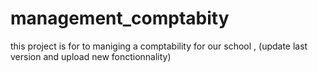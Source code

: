 # management_comptabity
this project is for to maniging a comptability for our school , (update last version and upload new fonctionnality)
